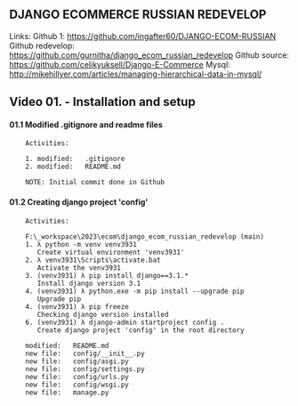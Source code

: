 ## DJANGO ECOMMERCE RUSSIAN REDEVELOP

Links:
Github 1: https://github.com/ingafter60/DJANGO-ECOM-RUSSIAN
Github redevelop: https://github.com/gurnitha/django_ecom_russian_redevelop
Github source: https://github.com/celikyuksell/Django-E-Commerce
Mysql: http://mikehillyer.com/articles/managing-hierarchical-data-in-mysql/


## Video 01. - Installation and setup


#### 01.1 Modified .gitignore and readme files
        
        Activities:

        1. modified:   .gitignore
        2. modified:   README.md

        NOTE: Initial commit done in Github


#### 01.2 Creating django project 'config'

        Activities:

        F:\_workspace\2023\ecom\django_ecom_russian_redevelop (main)
        1. λ python -m venv venv3931
           Create virtual environment 'venv3931'
        2. λ venv3931\Scripts\activate.bat
           Activate the venv3931
        3. (venv3931) λ pip install django==3.1.*
           Install django version 3.1
        4. (venv3931) λ python.exe -m pip install --upgrade pip
           Upgrade pip
        4. (venv3931) λ pip freeze
           Checking django version installed
        6. (venv3931) λ django-admin startproject config .
           Create django project 'config' in the root directory

        modified:   README.md
        new file:   config/__init__.py
        new file:   config/asgi.py
        new file:   config/settings.py
        new file:   config/urls.py
        new file:   config/wsgi.py
        new file:   manage.py

